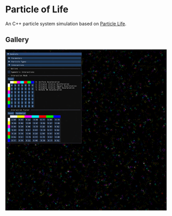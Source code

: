 # Particle of Life
An C++ particle system simulation based on [Particle Life](https://github.com/tom-mohr/particle-life).

## Gallery
![Preview](./images/preview.png)
